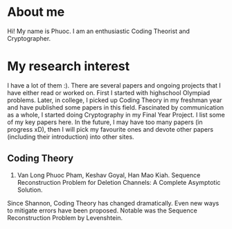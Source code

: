 # About me
Hi! My name is Phuoc. I am an enthusiastic Coding Theorist and Cryptographer.

# My research interest
I have a lot of them :). There are several papers and ongoing projects that I have either read or worked on. First I started with highschool Olympiad problems. Later, in college, I picked up Coding Theory in my freshman year and have published some papers in this field. Fascinated by communication as a whole, I started doing Cryptography in my Final Year Project. I list some of my key papers here. In the future, I may have too many papers (in progress xD), then I will pick my favourite ones and devote other papers (including their introduction) into other sites.
## Coding Theory
1. Van Long Phuoc Pham, Keshav Goyal, Han Mao Kiah. Sequence Reconstruction Problem for Deletion Channels: A Complete Asymptotic Solution.

Since Shannon, Coding Theory has changed dramatically. Even new ways to mitigate errors have been proposed. Notable was the Sequence Reconstruction Problem by Levenshtein.
